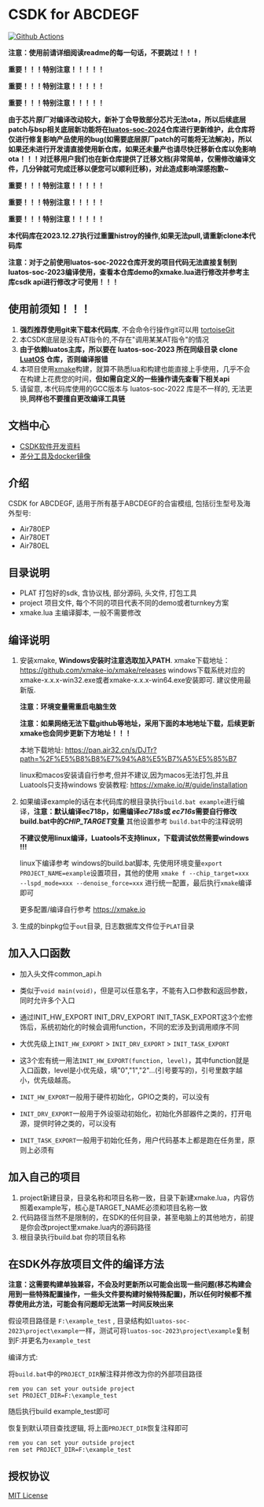 # CSDK for ABCDEGF

[![Github Actions](https://github.com/openLuat/luatos-soc-2023/actions/workflows/ci.yaml/badge.svg)](https://github.com/openLuat/luatos-soc-2023/actions/workflows/ci.yaml)

**注意：使用前请详细阅读readme的每一句话，不要跳过！！！**



**重要！！！特别注意！！！！！**

**重要！！！特别注意！！！！！**

**重要！！！特别注意！！！！！**

**由于芯片原厂对编译改动较大，新补丁会导致部分芯片无法ota，所以后续底层patch与bsp相关底层新功能将在[luatos-soc-2024](https://gitee.com/openLuat/luatos-soc-2024)仓库进行更新维护，此仓库将仅进行修复影响产品使用的bug(如需要底层原厂patch的可能将无法解决)，所以如果还未进行开发请直接使用新仓库，如果还未量产也请尽快迁移新仓库以免影响ota！！！对迁移用户我们也在新仓库提供了迁移文档(非常简单，仅需修改编译文件，几分钟就可完成迁移以便您可以顺利迁移)，对此造成影响深感抱歉~**

**重要！！！特别注意！！！！！**

**重要！！！特别注意！！！！！**

**重要！！！特别注意！！！！！**



**本代码库在2023.12.27执行过重置histroy的操作,如果无法pull,请重新clone本代码库**

**注意：对于之前使用luatos-soc-2022仓库开发的项目代码无法直接复制到luatos-soc-2023编译使用，查看本仓库demo的xmake.lua进行修改并参考主库csdk api进行修改才可使用！！！**



## 使用前须知！！！

1. **强烈推荐使用git来下载本代码库**, 不会命令行操作git可以用 [tortoiseGit](https://tortoisegit.org/download/)
2. 本CSDK底层是没有AT指令的,不存在"调用某某AT指令"的情况
3. **由于依赖luatos主库，所以要在 luatos-soc-2023 所在同级目录 clone [LuatOS](https://gitee.com/openLuat/LuatOS) 仓库，否则编译报错**
4. 本项目使用[xmake](https://xmake.io/#/zh-cn/)构建，就算不熟悉lua和构建也能直接上手使用，几乎不会在构建上花费您的时间，**但如需自定义的一些操作请先查看下相关api**
5. 请留意, 本代码库使用的GCC版本与 luatos-soc-2022 库是不一样的, 无法更换,**同样也不要擅自更改编译工具链**

## 文档中心

* [CSDK软件开发资料](https://doc.openluat.com/wiki/37?wiki_page_id=4544)
* [差分工具及docker镜像](tools/dtools/README.md)

## 介绍
CSDK for ABCDEGF, 适用于所有基于ABCDEGF的合宙模组, 包括衍生型号及海外型号:

* Air780EP
* Air780ET
* Air780EL

## 目录说明

* PLAT 打包好的sdk, 含协议栈, 部分源码, 头文件, 打包工具
* project 项目文件, 每个不同的项目代表不同的demo或者turnkey方案
* xmake.lua 主编译脚本, 一般不需要修改

## 编译说明

1. 安装xmake, **Windows安装时注意选取加入PATH**. 
   xmake下载地址：https://github.com/xmake-io/xmake/releases
   windows下载系统对应的xmake-x.x.x-win32.exe或者xmake-x.x.x-win64.exe安装即可. 建议使用最新版.

   **注意：环境变量需重启电脑生效**

   **注意：如果网络无法下载github等地址，采用下面的本地地址下载，后续更新xmake也会同步更新下方地址！！！**

   本地下载地址: https://pan.air32.cn/s/DJTr?path=%2F%E5%B8%B8%E7%94%A8%E5%B7%A5%E5%85%B7

   linux和macos安装请自行参考,但并不建议,因为macos无法打包,并且Luatools只支持windows
   安装教程: https://xmake.io/#/guide/installation

2. 如果编译example的话在本代码库的根目录执行`build.bat example`进行编译，**注意：默认编译ec718p，如需编译*ec718s*或 *ec716s*需要自行修改build.bat中的*CHIP_TARGET*变量** 其他设置参考 `build.bat`中的注释说明

   **不建议使用linux编译，Luatools不支持linux，下载调试依然需要windows !!!**

   linux下编译参考 windows的build.bat脚本, 先使用环境变量`export PROJECT_NAME=example`设置项目，其他的使用 `xmake f --chip_target=xxx --lspd_mode=xxx --denoise_force=xxx` 进行统一配置，最后执行`xmake`编译即可

   更多配置/编译自行参考 https://xmake.io 

3. 生成的binpkg位于`out`目录, 日志数据库文件位于`PLAT`目录

## 加入入口函数

* 加入头文件common_api.h
* 类似于`void main(void)`，但是可以任意名字，不能有入口参数和返回参数，同时允许多个入口
* 通过INIT_HW_EXPORT INIT_DRV_EXPORT INIT_TASK_EXPORT这3个宏修饰后，系统初始化的时候会调用function，不同的宏涉及到调用顺序不同
* 大优先级上`INIT_HW_EXPORT` > `INIT_DRV_EXPORT` > `INIT_TASK_EXPORT`
* 这3个宏有统一用法`INIT_HW_EXPORT(function, level)`，其中function就是入口函数，level是小优先级，填"0","1","2"...(引号要写的)，引号里数字越小，优先级越高。

* `INIT_HW_EXPORT`一般用于硬件初始化，GPIO之类的，可以没有
* `INIT_DRV_EXPORT`一般用于外设驱动初始化，初始化外部器件之类的，打开电源，提供时钟之类的，可以没有
* `INIT_TASK_EXPORT`一般用于初始化任务，用户代码基本上都是跑在任务里，原则上必须有

## 加入自己的项目

1. project新建目录，目录名称和项目名称一致，目录下新建xmake.lua，内容仿照着example写，核心是TARGET_NAME必须和项目名称一致
2. 代码路径当然不是限制的，在SDK的任何目录，甚至电脑上的其他地方，前提是你会改project里xmake.lua内的源码路径
3. 根目录执行build.bat 你的项目名称

## 在SDK外存放项目文件的编译方法

**注意：这需要构建单独兼容，不会及时更新所以可能会出现一些问题(移芯构建会用到一些特殊配置操作，一些头文件要构建时候特殊配置)，所以任何时候都不推荐使用此方法，可能会有问题却无法第一时间反映出来**

假设项目路径是 `F:\example_test` , 目录结构如`luatos-soc-2023\project\example`一样，测试可将`luatos-soc-2023\project\example`复制到F:并更名为`example_test`

编译方式:

将`build.bat`中的`PROJECT_DIR`解注释并修改为你的外部项目路径

```
rem you can set your outside project
set PROJECT_DIR=F:\example_test
```

随后执行build example_test即可

恢复到默认项目查找逻辑, 将上面`PROJECT_DIR`恢复注释即可

```
rem you can set your outside project
rem set PROJECT_DIR=F:\example_test
```



## 授权协议

[MIT License](LICENSE)
